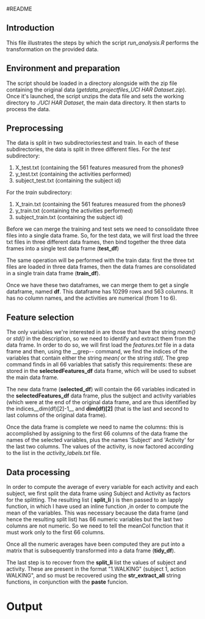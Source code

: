 #README

## Introduction
This file illustrates the steps by which the script *run_analysis.R* performs the transformation on the provided data.

## Environment and preparation
The script should be loaded in a directory alongside with the zip file containing the original data (*getdata_projectfiles_UCI HAR Dataset.zip*). Once it's launched, the script unzips the data file and sets the working directory to *./UCI HAR Dataset*, the main data directory. It then starts to process the data.

## Preprocessing
The data is split in two subdirectories:test and train. In each of these subdirectories, the data is split in three different files. For the *test* subdirectory:
 
 1. X_test.txt (containing the 561 features measured from the phones9
 2. y_test.txt (containing the activities performed)
 3. subject_test.txt (containing the subject id)
 
For the *train* subdirectory:

1. X_train.txt (containing the 561 features measured from the phones9
2. y_train.txt (containing the activities performed)
3. subject_train.txt (containing the subject id)

Before we can merge the training and test sets we need to consolidate three files into a single data frame. So, for the test data, we will first  load the three txt files in three different data frames, then bind together the three data frames into a single test data frame (__test_df__)

The same operation will be performed with the train data: first the three txt files are loaded in three data frames, then the data frames are consolidated in a single train data frame (__train_df__).

Once we have these two dataframes, we can merge them to get a single dataframe, named __df__. 
This dataframe has 10299 rows and 563 columns. It has no column names, and the activities are numerical (from 1 to 6).

## Feature selection
The only variables we're interested in are those that have the string *mean()* or *std()* in the description, so we need to identify and extract them from the data frame.
In order to do so, we will first load the *features.txt* file in a data frame and then, using the __grep-- command, we find the indices of the variables that contain either the string *mean(* or the string *std(*. 
The grep command finds in all 66 variables that satisfy this requirements: these are stored in the __selectedFeatures_df__ data frame, which will be used to subset the main data frame.

The new data frame (__selected_df__) will contain the 66 variables indicated in the __selectedFeatures_df__ data frame, plus the subject and activity variables (which were at the end of the original data frame, and are thus identified by the indices__dim(df)[2]-1__ and __dim(df)[2]__ (that is the last and second to last columns of the original data frame).

Once the data frame is complete we need to name the columns: this is accomplished by assigning to the first 66 columns of the data frame the names of the selected variables, plus the names 'Subject' and 'Activity' for the last two columns.
The values of the activity, is now factored according to the list in the *activity_labels.txt* file.

## Data processing
In order to compute the average of every variable for each activity and each subject, we first split the data frame using Subject and Activity as factors for the splitting. The resulting list ( __split_li__ ) is then passed to an lapply function, in which I have used an inline function ,in order to compute the mean of the variables. This was necessary because the data frame (and hence the resulting split list) has 66 numeric variables but the last two columns are not numeric. So we need to tell the meanCol function that it must work only to the first 66 columns.

Once all the numeric averages have been computed they are put into a matrix that is subsequently transformed into a data frame (__tidy_df__).

The last step is to recover from the __split_li__ list the values of subject and activity.
These are present in the format "1.WALKING" (subject 1, action WALKING", and so must be recovered using the __str_extract_all__ string functions, in conjunction with the __paste__ funcion.

# Output


